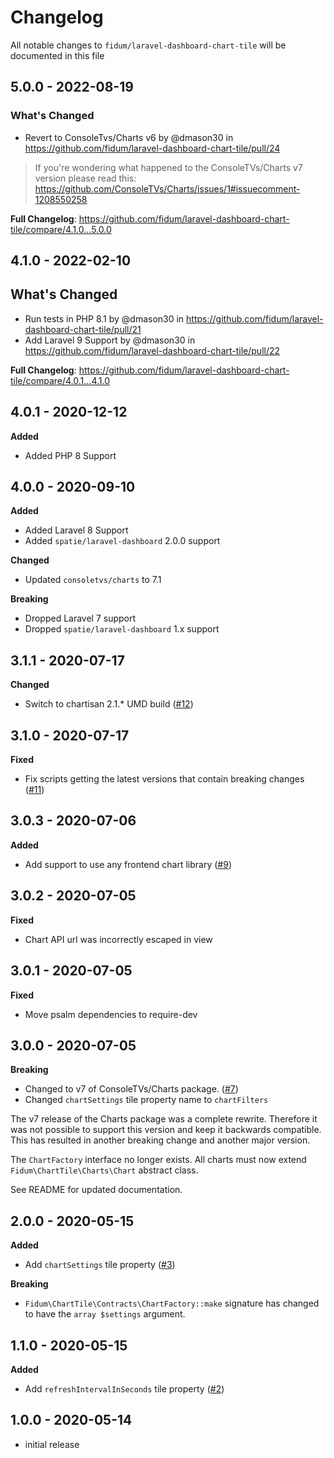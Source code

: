 # Changelog

All notable changes to `fidum/laravel-dashboard-chart-tile` will be documented in this file

## 5.0.0 - 2022-08-19

### What's Changed

- Revert to ConsoleTvs/Charts v6 by @dmason30 in https://github.com/fidum/laravel-dashboard-chart-tile/pull/24

> If you're wondering what happened to the ConsoleTVs/Charts v7 version please read this: https://github.com/ConsoleTVs/Charts/issues/1#issuecomment-1208550258

**Full Changelog**: https://github.com/fidum/laravel-dashboard-chart-tile/compare/4.1.0...5.0.0

## 4.1.0 - 2022-02-10

## What's Changed

- Run tests in PHP 8.1 by @dmason30 in https://github.com/fidum/laravel-dashboard-chart-tile/pull/21
- Add Laravel 9 Support by @dmason30 in https://github.com/fidum/laravel-dashboard-chart-tile/pull/22

**Full Changelog**: https://github.com/fidum/laravel-dashboard-chart-tile/compare/4.0.1...4.1.0

## 4.0.1 - 2020-12-12

**Added**

- Added PHP 8 Support

## 4.0.0 - 2020-09-10

**Added**

- Added Laravel 8 Support
- Added `spatie/laravel-dashboard` 2.0.0 support

**Changed**

- Updated `consoletvs/charts` to 7.1

**Breaking**

- Dropped Laravel 7 support
- Dropped `spatie/laravel-dashboard` 1.x support

## 3.1.1 - 2020-07-17

**Changed**

- Switch to chartisan 2.1.* UMD build ([#12](https://github.com/fidum/laravel-dashboard-chart-tile/pull/12))

## 3.1.0 - 2020-07-17

**Fixed**

- Fix scripts getting the latest versions that contain breaking changes ([#11](https://github.com/fidum/laravel-dashboard-chart-tile/pull/11))

## 3.0.3 - 2020-07-06

**Added**

- Add support to use any frontend chart library ([#9](https://github.com/fidum/laravel-dashboard-chart-tile/pull/9))

## 3.0.2 - 2020-07-05

**Fixed**

- Chart API url was incorrectly escaped in view

## 3.0.1 - 2020-07-05

**Fixed**

- Move psalm dependencies to require-dev

## 3.0.0 - 2020-07-05

**Breaking**

- Changed to v7 of ConsoleTVs/Charts package. ([#7](https://github.com/fidum/laravel-dashboard-chart-tile/pull/7))
- Changed `chartSettings` tile property name to `chartFilters`

The v7 release of the Charts package was a complete rewrite. Therefore it was not possible to support this version and
keep it backwards compatible. This has resulted in another breaking change and another major version.

The `ChartFactory` interface no longer exists. All charts must now extend `Fidum\ChartTile\Charts\Chart` abstract class.

See README for updated documentation.

## 2.0.0 - 2020-05-15

**Added**

- Add `chartSettings` tile property ([#3](https://github.com/fidum/laravel-dashboard-chart-tile/pull/3))

**Breaking**

- `Fidum\ChartTile\Contracts\ChartFactory::make` signature has changed to have the `array $settings` argument.

## 1.1.0 - 2020-05-15

**Added**

- Add `refreshIntervalInSeconds` tile property ([#2](https://github.com/fidum/laravel-dashboard-chart-tile/pull/2))

## 1.0.0 - 2020-05-14

- initial release
